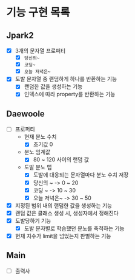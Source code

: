 # 기능 구현 목록

## Jpark2

- [x] 3개의 문자열 프로퍼티
    - [x] `당신의~`
    - [x] `코딩~`
    - [x] `오늘 저녁은~`

- [x] 도발 문자열 중 랜덤하게 하나를 반환하는 기능
    - [x] 랜덤한 값을 생성하는 기능
    - [x] 인덱스에 따라 property를 반환하는 기능

## Daewoole

- [ ] 프로퍼티
    - 현재 분노 수치
        - [x] 초기값 0
    - 분노 임계값
        - [x] 80 ~ 120 사이의 랜덤 값
    - 도발 분노 맵
        - [x] 도발에 대응되는 문자열마다 분노 수치 저장
        - [x] 당신의 ~ -> 0 ~ 20
        - [x] 코딩 ~ -> 10 ~ 30
        - [x] 오늘 저녁은~ -> 30 ~ 50

- [x] 지정된 범위 내의 랜덤한 값을 생성하는 기능
- [x] 랜덤 값은 클래스 생성 시, 생성자에서 정해진다
- [x] 도발당하기 기능
    - [x] 도발 문자별로 학습했던 분노를 축적하는 기능
- [x] 현재 지수가 limit을 넘었는지 판별하는 기능

## Main

- [ ] 출력사